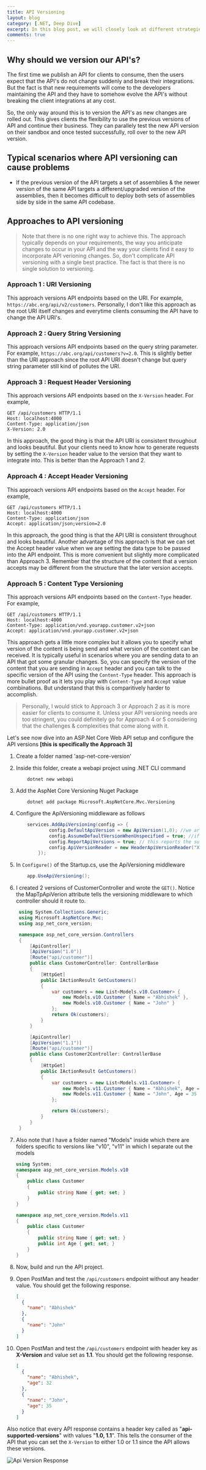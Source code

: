 ```yaml
---
title: API Versioning
layout: blog
category: [.NET, Deep Dive]
excerpt: In this blog post, we will closely look at different strategies to versioning API's
comments: true
---
```


## Why should we version our API's?

The first time we publish an API for clients to consume, then the users expect that the API's do not change suddenly and break their integrations. But the fact is that new requirements will come to the developers maintaining the API and they have to somehow evolve the API's without breaking the client integrations at any cost.

So, the only way around this is to version the API's as new changes are rolled out. This gives clients the flexibility to use the previous versions of API and continue their business. They can parallely test the new API version on their sandbox and once tested successfully, roll over to the new API version.

## Typical scenarios where API versioning can cause problems

- If the previous version of the API targets a set of assemblies & the newer version of the same API targets a different/upgraded version of the assemblies, then it becomes difficult to deploy both sets of assemblies side by side in the same API codebase.

## Approaches to API versioning

> Note that there is no one right way to achieve this. The approach typically depends on your requirements, the way you anticipate changes to occur in your API and the way your clients find it easy to incorporate API verioning changes. So, don't complicate API versioning with a single best practice. The fact is that there is no single solution to versioning.

### Approach 1 : URI Versioning

This approach versions API endpoints based on the URI. For example, `https://abc.org/api/v2/customers`. Personally, I don't like this approach as the root URI itself changes and everytime clients consuming the API have to change the API URI's.

### Approach 2 : Query String Versioning

This approach versions API endpoints based on the query string parameter. For example, `https://abc.org/api/customers?v=2.0`. This is slightly better than the URI approach since the root API URI doesn't change but query string parameter still kind of pollutes the URI.

### Approach 3 : Request Header Versioning

This approach versions API endpoints based on the `X-Version` header. For example,

```
GET /api/customers HTTP/1.1
Host: localhost:4000
Content-Type: application/json
X-Version: 2.0
```

In this approach, the good thing is that the API URI is consistent throughout and looks beautiful. But your clients need to know how to generate requests by setting the `X-Version` header value to the version that they want to integrate into. This is better than the Approach 1 and 2.

### Approach 4 : Accept Header Versioning

This approach versions API endpoints based on the `Accept` header. For example,

```
GET /api/customers HTTP/1.1
Host: localhost:4000
Content-Type: application/json
Accept: application/json;version=2.0
```

In this approach, the good thing is that the API URI is consistent throughout and looks beautiful. Another advantage of this approach is that we can set the Accept header value when we are setting the data type to be passed into the API endpoint. This is more convenient but slightly more complicated than Approach 3. Remember that the structure of the content that a version accepts may be different from the structure that the later version accepts.

### Approach 5 : Content Type Versioning

This approach versions API endpoints based on the `Content-Type` header. For example,

```
GET /api/customers HTTP/1.1
Host: localhost:4000
Content-Type: application/vnd.yourapp.customer.v2+json
Accept: application/vnd.yourapp.customer.v2+json
```

This approach gets a little more complex but it allows you to specify what version of the content is being send and what version of the content can be received. It is typically useful in scenarios where you are sending data to an API that got some granular changes. So, you can specify the version of the content that you are sending in `Accept` header and you can talk to the specific version of the API using the `Content-Type` header. This approach is more bullet proof as it lets you play with `Content-Type` and `Accept` value combinations. But understand that this is comparitively harder to accomplish.

> Personally, I would stick to Approach 3 or Approach 2 as it is more easier for clients to consume it. Unless your API versioning needs are too stringent, you could definitely go for Approach 4 or 5 considering that the challenges & complexities that come along with it.

Let's see now dive into an ASP.Net Core Web API setup and configure the API versions **[this is specifically the Approach 3]**

1. Create a folder named 'asp-net-core-version'
2. Inside this folder, create a webapi project using .NET CLI command

   ```console
       dotnet new webapi
   ```

3. Add the AspNet Core Versioning Nuget Package

   ```console
       dotnet add package Microsoft.AspNetCore.Mvc.Versioning
   ```

4. Configure the ApiVersioning middleware as follows

   ```csharp
       services.AddApiVersioning(config => {
               config.DefaultApiVersion = new ApiVersion(1,0); //we are telling the middleware to assume 1.0 as the default API version
               config.AssumeDefaultVersionWhenUnspecified = true; //if the consumer doesn't specify API version, we are instructing the use the default api version
               config.ReportApiVersions = true; // this reports the supported api version numbers back in the api response to the client. This way clients know what api versions to use.
               config.ApiVersionReader = new HeaderApiVersionReader("X-Version"); // this instructs the middleware to detect the API version only from the request header 'X-Version'
           });
   ```

5. In `Configure()` of the Startup.cs, use the ApiVersioning middleware
   ```csharp
       app.UseApiVersioning();
   ```
6. I created 2 versions of CustomerController and wrote the `GET()`. Notice the MapTpApiVerion attribute tells the versioning middleware to which controller should it route to.

   ```csharp
    using System.Collections.Generic;
    using Microsoft.AspNetCore.Mvc;
    using asp_net_core_version;

    namespace asp_net_core_version.Controllers
    {
        [ApiController]
        [ApiVersion("1.0")]
        [Route("api/customer")]
        public class CustomerController: ControllerBase
        {
            [HttpGet]
            public IActionResult GetCustomers()
            {
                var customers = new List<Models.v10.Customer> {
                    new Models.v10.Customer { Name = "Abhishek" },
                    new Models.v10.Customer { Name = "John" }
                };
                return Ok(customers);
            }
        }

        [ApiController]
        [ApiVersion("1.1")]
        [Route("api/customer")]
        public class Customer2Controller: ControllerBase
        {
            [HttpGet]
            public IActionResult GetCustomers()
            {
                var customers = new List<Models.v11.Customer> {
                    new Models.v11.Customer { Name = "Abhishek", Age = 32 },
                    new Models.v11.Customer { Name = "John", Age = 35 }
                };

                return Ok(customers);
            }
        }
    }
   ```

7. Also note that I have a folder named "Models" inside which there are folders specific to versions like "v10", "v11" in which I separate out the models

   ```csharp
   using System;
   namespace asp_net_core_version.Models.v10
   {
       public class Customer
       {
           public string Name { get; set; }
       }
   }

   namespace asp_net_core_version.Models.v11
   {
       public class Customer
       {
           public string Name { get; set; }
           public int Age { get; set; }
       }
   }

   ```

8. Now, build and run the API project.
9. Open PostMan and test the `/api/customers` endpoint without any header value. You should get the following response.
   ```json
   [
     {
       "name": "Abhishek"
     },
     {
       "name": "John"
     }
   ]
   ```
10. Open PostMan and test the `/api/customers` endpoint with header key as **X-Version** and value set as **1.1**. You should get the following response.
    ```json
    [
      {
        "name": "Abhishek",
        "age": 32
      },
      {
        "name": "John",
        "age": 35
      }
    ]
    ```

Also notice that every API response contains a header key called as "**api-supported-versions**" with values "**1.0, 1.1**". This tells the consumer of the API that you can set the `X-Version` to either 1.0 or 1.1 since the API allows these versions.

![Api Version Response](https://abhisheksubbusite.s3-ap-southeast-1.amazonaws.com/images/api-versions-response.png)
